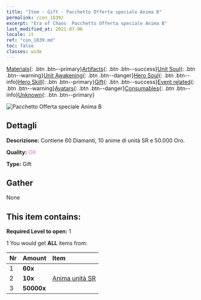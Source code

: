 ```yaml
---
title: "Item - Gift - Pacchetto Offerta speciale Anima B"
permalink: /con_1839/
excerpt: "Era of Chaos  Pacchetto Offerta speciale Anima B"
last_modified_at: 2021-07-06
locale: it
ref: "con_1839.md"
toc: false
classes: wide
---
```

 [Materials](/ItemsIT/){: .btn .btn--primary}[Artifacts](/ItemsIT/Artifacts/){: .btn .btn--success}[Unit Soul](/ItemsIT/UnitSoul/){: .btn .btn--warning}[Unit Awakening](/ItemsIT/UnitAwakening/){: .btn .btn--danger}[Hero Soul](/ItemsIT/HeroSoul/){: .btn .btn--info}[Hero Skill](/ItemsIT/HeroSkill/){: .btn .btn--primary}[Gift](/ItemsIT/Gift/){: .btn .btn--success}[Event related](/ItemsIT/Events/){: .btn .btn--warning}[Avatars](/ItemsIT/Avatars/){: .btn .btn--danger}[Consumables](/ItemsIT/Consumables/){: .btn .btn--info}[Unknown](/ItemsIT/Unknown/){: .btn .btn--primary}

 ![Pacchetto Offerta speciale Anima B](/images/t/i_907220.png)

## Dettagli
 **Descrizione:** Contiene 60 Diamanti, 10 anime di unità SR e 50.000 Oro.

 **Quality:** <span style="color: #DA70D6">OK</span>

 **Type:** Gift

## Gather

  None

## This item contains:

 **Required Level to open:** 1

 1 You would get **ALL** items  from:

  | Nr | Amount |     Item    |
  |:---|:-------|:------------|
  | 1 |  **60x** | <i class="fas fa-gem"/> |  | 
  | 2 |  **10x** | [Anima unità SR](/ItemsIT/con_534/) |  | 
  | 3 |  **50000x** | <i class="fas fa-coins"/> |  | 
